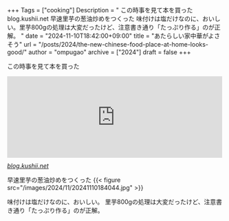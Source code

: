 +++
Tags = ["cooking"]
Description = " この時事を見て本を買った  blog.kushii.net  早速里芋の葱油炒めをつくった  味付けは塩だけなのに、おいしい。里芋800gの処理は大変だったけど、注意書き通り「たっぷり作る」のが正解。 "
date = "2024-11-10T18:42:00+09:00"
title = "あたらしい家中華がよさそう"
url = "/posts/2024/the-new-chinese-food-place-at-home-looks-good/"
author = "ompugao"
archive = ["2024"]
draft = false
+++

<body>
<p>この時事を見て本を買った</p>

<p><iframe src="https://hatenablog-parts.com/embed?url=https%3A%2F%2Fblog.kushii.net%2Farchives%2F2024%2F11%2F04%2F154221" title="あたらしい家中華にハマっている - 941::blog" class="embed-card embed-blogcard" scrolling="no" frameborder="0" style="display: block; width: 100%; height: 190px; max-width: 500px; margin: 10px 0px;" loading="lazy"></iframe><cite class="hatena-citation"><a href="https://blog.kushii.net/archives/2024/11/04/154221">blog.kushii.net</a></cite></p>

<p>早速里芋の葱油炒めをつくった
{{< figure src="/images/2024/11/20241110184044.jpg" >}}

<p>味付けは塩だけなのに、おいしい。
里芋800gの処理は大変だったけど、注意書き通り「たっぷり作る」のが正解。</p>
</body>
